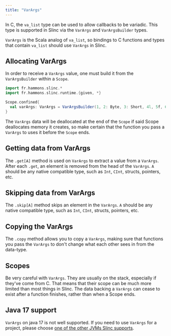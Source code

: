 ```yaml
---
title: "VarArgs"
---
```


In C, the `va_list` type can be used to allow callbacks to be variadic. This type is supported in Slinc via the `VarArgs` and `VarArgsBuilder` types.

`VarArgs` is the Scala analog of `va_list`, so bindings to C functions and types that contain `va_list` should use `VarArgs` in Slinc.

## Allocating VarArgs

In order to receive a `VarArgs` value, one must build it from the `VarArgsBuilder` within a `Scope`.

```scala
import fr.hammons.slinc.*
import fr.hammons.slinc.runtime.{given, *}

Scope.confined{
  val varArgs: VarArgs = VarArgsBuilder(1, 2: Byte, 3: Short, 4l, 5f, 6d).build
}
```

The `VarArgs` data will be deallocated at the end of the `Scope` if said Scope deallocates memory it creates, so make certain that the function you pass a `VarArgs` to uses it before the `Scope` ends.

## Getting data from VarArgs

The `.get[A]` method is used on `VarArgs` to extract a value from a `VarArgs`. After each `.get`, an element is removed from the head of the `VarArgs`. `A` should be any native compatible type, such as `Int`, `CInt`, structs, pointers, etc.

## Skipping data from VarArgs

The `.skip[A]` method skips an element in the `VarArgs`. `A` should be any native compatible type, such as `Int`, `CInt`, structs, pointers, etc.

## Copying the VarArgs

The `.copy` method allows you to copy a `VarArgs`, making sure that functions you pass the `VarArgs` to don't change what each other sees in from the data-type.

## Scopes

Be very careful with `VarArgs`. They are usually on the stack, especially if they've come from C. That means that their scope can be much more limited than most things in Slinc. The data backing a `VarArgs` can cease to exist after a function finishes, rather than when a Scope ends.

## Java 17 support

`VarArgs` on java 17 is not well supported. If you need to use `VarArgs` for a project, please choose [one of the other JVMs Slinc supports](./jdk-support.md).
